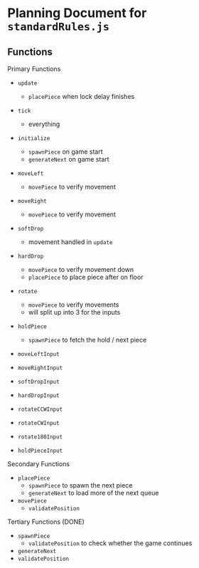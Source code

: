 # Planning Document for `standardRules.js`

## Functions

Primary Functions

- `update`
  - `placePiece` when lock delay finishes
- `tick`
  - everything
- `initialize`
  - `spawnPiece` on game start
  - `generateNext` on game start

- `moveLeft`
  - `movePiece` to verify movement
- `moveRight`
  - `movePiece` to verify movement
- `softDrop`
  - movement handled in `update`
- `hardDrop`
  - `movePiece` to verify movement down
  - `placePiece` to place piece after on floor
- `rotate`
  - `movePiece` to verify movements
  - will split up into 3 for the inputs
- `holdPiece`
  - `spawnPiece` to fetch the hold / next piece

- `moveLeftInput`
- `moveRightInput`
- `softDropInput`
- `hardDropInput`
- `rotateCCWInput`
- `rotateCWInput`
- `rotate180Input`
- `holdPieceInput`

Secondary Functions

- `placePiece`
  - `spawnPiece` to spawn the next piece
  - `generateNext` to load more of the next queue
- `movePiece`
  - `validatePosition`

Tertiary Functions (DONE)

- `spawnPiece`
  - `validatePosition` to check whether the game continues
- `generateNext`
- `validatePosition`